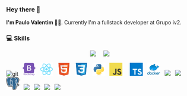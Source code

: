 ### Hey there 👋

**I'm Paulo Valentim 👨‍🚀**. Currently I'm a fullstack developer at Grupo iv2.


### :computer: Skills

<p align="center">
  <a>
    <img height="165em" src="https://github-readme-stats.vercel.app/api?username=paulohenrique22&show_icons=true&theme=dracula&include_all_commits=true&count_private=true" />
  </a>
  &nbsp
  &nbsp
  <a>
    <img src="https://github-readme-stats.vercel.app/api/top-langs/?username=paulohenrique22&layout=compact&theme=dracula" />
  </a>
</p>

<p>
<img src="https://www.vectorlogo.zone/logos/git-scm/git-scm-icon.svg" alt="git" width="40" height="35px"/>
&nbsp;
<img src="https://raw.githubusercontent.com/devicons/devicon/master/icons/bootstrap/bootstrap-plain-wordmark.svg" alt="bootstrap" height="35px"/>
&nbsp;
<img src="https://raw.githubusercontent.com/devicons/devicon/master/icons/react/react-original.svg" height="35px">
&nbsp;
<img  src="https://raw.githubusercontent.com/devicons/devicon/master/icons/html5/html5-original.svg" height="35px">
&nbsp;
<img  src="https://raw.githubusercontent.com/devicons/devicon/master/icons/css3/css3-original.svg" height="35px">
&nbsp;
<img src="https://raw.githubusercontent.com/devicons/devicon/master/icons/python/python-original.svg" height="35px">
&nbsp;
<img src="https://raw.githubusercontent.com/github/explore/80688e429a7d4ef2fca1e82350fe8e3517d3494d/topics/javascript/javascript.png" height="35px"/>
&nbsp;
&nbsp;  
<img src="https://raw.githubusercontent.com/github/explore/80688e429a7d4ef2fca1e82350fe8e3517d3494d/topics/typescript/typescript.png" height="35px"/>
&nbsp;
<img src="https://raw.githubusercontent.com/github/explore/80688e429a7d4ef2fca1e82350fe8e3517d3494d/topics/docker/docker.png" height="35px"/>
&nbsp;
<img src="https://www.mysql.com/common/logos/logo-mysql-170x115.png" height="35px"/>
&nbsp;
<img src="https://img.icons8.com/color/452/mongodb.png" height="35px"/>
&nbsp;
<img src="https://raw.githubusercontent.com/github/explore/80688e429a7d4ef2fca1e82350fe8e3517d3494d/topics/postgresql/postgresql.png" height="35px"/> 
&nbsp;
<img src="https://cdn4.iconfinder.com/data/icons/redis-2/1451/Untitled-2-512.png" height="35px"/> 
&nbsp;
<img src="https://img.icons8.com/color/452/firebase.png" height="35px" />
&nbsp;
<img src="https://seeklogo.com/images/F/figma-logo-E4E21D3AEA-seeklogo.com.png" height="35px" />
&nbsp;  
<img src="https://sdtimes.com/wp-content/uploads/2018/04/1_tfZa4vsI6UusJYt_fzvGnQ.png" height="35px" />   
&nbsp;

   
</p>


